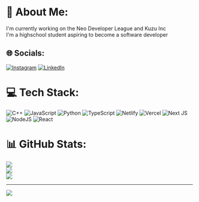 # 💫 About Me:
I'm currently working on the Neo Developer League and Kuzu Inc<br>I'm a highschool student aspiring to become a software developer<br>


## 🌐 Socials:
[![Instagram](https://img.shields.io/badge/Instagram-%23E4405F.svg?logo=Instagram&logoColor=white)](https://instagram.com/neodevleague) [![LinkedIn](https://img.shields.io/badge/LinkedIn-%230077B5.svg?logo=linkedin&logoColor=white)](https://linkedin.com/in/hamza-ammar-341531240) 

# 💻 Tech Stack:
![C++](https://img.shields.io/badge/c++-%2300599C.svg?style=for-the-badge&logo=c%2B%2B&logoColor=white) ![JavaScript](https://img.shields.io/badge/javascript-%23323330.svg?style=for-the-badge&logo=javascript&logoColor=%23F7DF1E) ![Python](https://img.shields.io/badge/python-3670A0?style=for-the-badge&logo=python&logoColor=ffdd54) ![TypeScript](https://img.shields.io/badge/typescript-%23007ACC.svg?style=for-the-badge&logo=typescript&logoColor=white) ![Netlify](https://img.shields.io/badge/netlify-%23000000.svg?style=for-the-badge&logo=netlify&logoColor=#00C7B7) ![Vercel](https://img.shields.io/badge/vercel-%23000000.svg?style=for-the-badge&logo=vercel&logoColor=white) ![Next JS](https://img.shields.io/badge/Next-black?style=for-the-badge&logo=next.js&logoColor=white) ![NodeJS](https://img.shields.io/badge/node.js-6DA55F?style=for-the-badge&logo=node.js&logoColor=white) ![React](https://img.shields.io/badge/react-%2320232a.svg?style=for-the-badge&logo=react&logoColor=%2361DAFB)
# 📊 GitHub Stats:
![](https://github-readme-stats.vercel.app/api?username=HamzaAmmarPython&theme=dark&hide_border=true&include_all_commits=false&count_private=true)<br/>
![](https://github-readme-streak-stats.herokuapp.com/?user=HamzaAmmarPython&theme=dark&hide_border=true)<br/>
![](https://github-readme-stats.vercel.app/api/top-langs/?username=HamzaAmmarPython&theme=dark&hide_border=true&include_all_commits=false&count_private=true&layout=compact)

---
[![](https://visitcount.itsvg.in/api?id=HamzaAmmarPython&icon=0&color=0)](https://visitcount.itsvg.in)

<!-- Proudly created with GPRM ( https://gprm.itsvg.in ) -->
